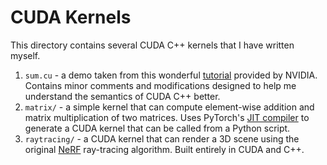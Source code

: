 # CUDA Kernels

This directory contains several CUDA C++ kernels that I have written myself.
1. `sum.cu` - a demo taken from this wonderful [tutorial](https://developer.nvidia.com/blog/even-easier-introduction-cuda/) provided by NVIDIA. Contains minor comments and modifications designed to help me understand the semantics of CUDA C++ better.
2. `matrix/` - a simple kernel that can compute element-wise addition and matrix multiplication of two matrices. Uses PyTorch's [JIT compiler](https://pytorch.org/docs/stable/generated/torch.jit.load.html#torch.jit.load) to generate a CUDA kernel that can be called from a Python script.
3. `raytracing/` - a CUDA kernel that can render a 3D scene using the original [NeRF](https://arxiv.org/abs/2003.08934) ray-tracing algorithm. Built entirely in CUDA and C++.
